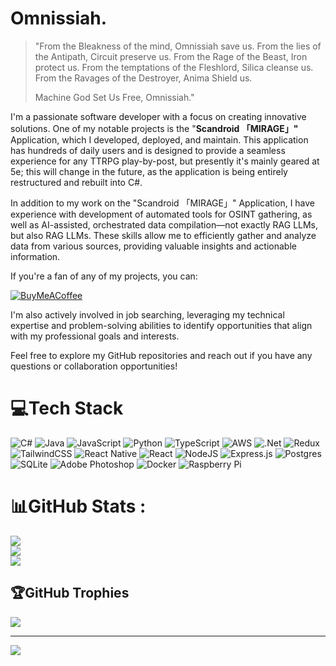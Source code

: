 # Omnissiah.

> "From the Bleakness of the mind,
> Omnissiah save us.
> From the lies of the Antipath,
> Circuit preserve us.
> From the Rage of the Beast,
> Iron protect us.
> From the temptations of the Fleshlord,
> Silica cleanse us.
> From the Ravages of the Destroyer,
> Anima Shield us.
>
> Machine God Set Us Free,
> Omnissiah."



I'm a passionate software developer with a focus on creating innovative solutions. One of my notable projects is the "**Scandroid 「MIRAGE」"** Application, which I developed, deployed, and maintain. This application has hundreds of daily users and is designed to provide a seamless experience for any TTRPG play-by-post, but presently it's mainly geared at 5e; this will change in the future, as the application is being entirely restructured and rebuilt into C#.

In addition to my work on the "Scandroid 「MIRAGE」" Application, I have experience with development of automated tools for OSINT gathering, as well as AI-assisted, orchestrated data compilation—not exactly RAG LLMs, but also RAG LLMs. These skills allow me to efficiently gather and analyze data from various sources, providing valuable insights and actionable information.

If you're a fan of any of my projects, you can:

[![BuyMeACoffee](https://img.shields.io/badge/Buy%20Me%20a%20Coffee-ffdd00?style=for-the-badge&logo=buy-me-a-coffee&logoColor=black)](https://buymeacoffee.com/https://ko-fi.com/Q5Q8YABHT)

I'm also actively involved in job searching, leveraging my technical expertise and problem-solving abilities to identify opportunities that align with my professional goals and interests.

Feel free to explore my GitHub repositories and reach out if you have any questions or collaboration opportunities!

# 💻Tech Stack
![C#](https://img.shields.io/badge/c%23-%23239120.svg?style=for-the-badge&logo=c-sharp&logoColor=white) ![Java](https://img.shields.io/badge/java-%23ED8B00.svg?style=for-the-badge&logo=java&logoColor=white) ![JavaScript](https://img.shields.io/badge/javascript-%23323330.svg?style=for-the-badge&logo=javascript&logoColor=%23F7DF1E) ![Python](https://img.shields.io/badge/python-3670A0?style=for-the-badge&logo=python&logoColor=ffdd54) ![TypeScript](https://img.shields.io/badge/typescript-%23007ACC.svg?style=for-the-badge&logo=typescript&logoColor=white) ![AWS](https://img.shields.io/badge/AWS-%23FF9900.svg?style=for-the-badge&logo=amazon-aws&logoColor=white)  ![.Net](https://img.shields.io/badge/.NET-5C2D91?style=for-the-badge&logo=.net&logoColor=white)  ![Redux](https://img.shields.io/badge/redux-%23593d88.svg?style=for-the-badge&logo=redux&logoColor=white) ![TailwindCSS](https://img.shields.io/badge/tailwindcss-%2338B2AC.svg?style=for-the-badge&logo=tailwind-css&logoColor=white) ![React Native](https://img.shields.io/badge/react_native-%2320232a.svg?style=for-the-badge&logo=react&logoColor=%2361DAFB) ![React](https://img.shields.io/badge/react-%2320232a.svg?style=for-the-badge&logo=react&logoColor=%2361DAFB) ![NodeJS](https://img.shields.io/badge/node.js-6DA55F?style=for-the-badge&logo=node.js&logoColor=white) ![Express.js](https://img.shields.io/badge/express.js-%23404d59.svg?style=for-the-badge&logo=express&logoColor=%2361DAFB)  ![Postgres](https://img.shields.io/badge/postgres-%23316192.svg?style=for-the-badge&logo=postgresql&logoColor=white)  ![SQLite](https://img.shields.io/badge/sqlite-%2307405e.svg?style=for-the-badge&logo=sqlite&logoColor=white) ![Adobe Photoshop](https://img.shields.io/badge/adobephotoshop-%2331A8FF.svg?style=for-the-badge&logo=adobephotoshop&logoColor=white)  ![Docker](https://img.shields.io/badge/docker-%230db7ed.svg?style=for-the-badge&logo=docker&logoColor=white) ![Raspberry Pi](https://img.shields.io/badge/-RaspberryPi-C51A4A?style=for-the-badge&logo=Raspberry-Pi)
# 📊GitHub Stats :
![](https://github-readme-stats.vercel.app/api?username=Varelion&theme=chartreuse-dark&hide_border=false&include_all_commits=true&count_private=true)<br/>
![](https://github-readme-streak-stats.herokuapp.com/?user=Varelion&theme=chartreuse-dark&hide_border=false)<br/>
![](https://github-readme-stats.vercel.app/api/top-langs/?username=Varelion&theme=chartreuse-dark&hide_border=false&include_all_commits=true&count_private=true&layout=compact)

## 🏆GitHub Trophies
![](https://github-trophies.vercel.app/?username=Varelion&theme=matrix&no-frame=false&no-bg=false&margin-w=4)


---
[![](https://visitcount.itsvg.in/api?id=Varelion&icon=9&color=3)](https://visitcount.itsvg.in)


  <!-- Proudly created with GPRM ( https://gprm.itsvg.in ) -->
